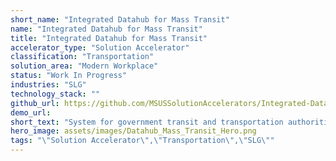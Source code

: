 ```yaml
---
short_name: "Integrated Datahub for Mass Transit"
name: "Integrated Datahub for Mass Transit"
title: "Integrated Datahub for Mass Transit"
accelerator_type: "Solution Accelerator"
classification: "Transportation"
solution_area: "Modern Workplace"
status: "Work In Progress"
industries: "SLG"
technology_stack: ""
github_url: https://github.com/MSUSSolutionAccelerators/Integrated-Datahub-for-Mass-Transit-Solution-Accelerator
demo_url: 
short_text: "System for government transit and transportation authorities to provide optimum transportation services to citizens."
hero_image: assets/images/Datahub_Mass_Transit_Hero.png
tags: "\"Solution Accelerator\",\"Transportation\",\"SLG\""
---
```

